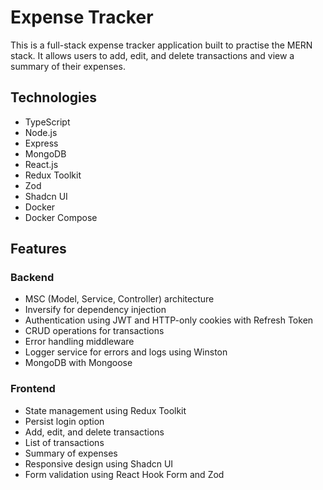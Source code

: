 # Expense Tracker

This is a full-stack expense tracker application built to practise the MERN stack. It allows users to add, edit, and delete transactions and view a summary of their expenses.

## Technologies

- TypeScript
- Node.js
- Express
- MongoDB
- React.js
- Redux Toolkit
- Zod
- Shadcn UI
- Docker
- Docker Compose

## Features

### Backend

- MSC (Model, Service, Controller) architecture
- Inversify for dependency injection
- Authentication using JWT and HTTP-only cookies with Refresh Token
- CRUD operations for transactions
- Error handling middleware
- Logger service for errors and logs using Winston
- MongoDB with Mongoose

### Frontend

- State management using Redux Toolkit
- Persist login option
- Add, edit, and delete transactions
- List of transactions
- Summary of expenses
- Responsive design using Shadcn UI
- Form validation using React Hook Form and Zod
